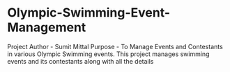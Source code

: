 # Olympic-Swimming-Event-Management
Project Author - Sumit Mittal
Purpose - To Manage Events and Contestants in various Olympic Swimming events. 
This project manages swimming events and its contestants along with all the details
